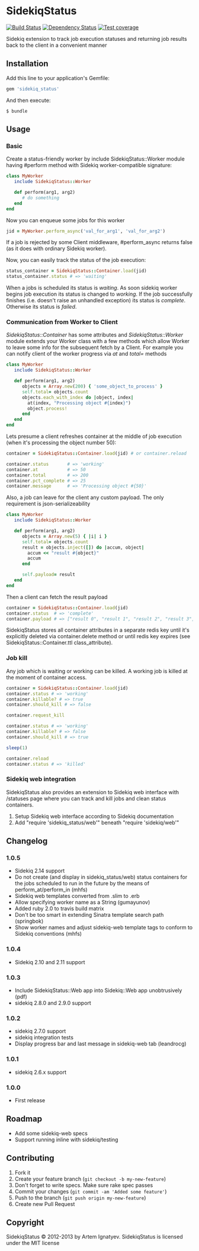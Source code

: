 # SidekiqStatus

[![Build Status](https://travis-ci.org/cryo28/sidekiq_status.png?branch=master)](https://travis-ci.org/cryo28/sidekiq_status)
[![Dependency Status](https://gemnasium.com/cryo28/sidekiq_status.png)](https://gemnasium.com/cryo28/sidekiq_status)
[![Test coverage](https://coveralls.io/repos/cryo28/sidekiq_status/badge.png?branch=master)](https://coveralls.io/r/cryo28/sidekiq_status)

Sidekiq extension to track job execution statuses and returning job results back to the client in a convenient manner

## Installation

Add this line to your application's Gemfile:

```ruby
gem 'sidekiq_status'
```

And then execute:

    $ bundle

## Usage

### Basic

Create a status-friendly worker by include SidekiqStatus::Worker module having #perform method with Sidekiq worker-compatible signature:

```ruby
class MyWorker
   include SidekiqStatus::Worker

   def perform(arg1, arg2)
      # do something
   end
end
```

Now you can enqueue some jobs for this worker

```ruby
jid = MyWorker.perform_async('val_for_arg1', 'val_for_arg2')
```

If a job is rejected by some Client middleware, #perform_async returns false (as it does with ordinary Sidekiq worker).

Now, you can easily track the status of the job execution:

```ruby
status_container = SidekiqStatus::Container.load(jid)
status_container.status # => 'waiting'
```

When a jobs is scheduled its status is *waiting*. As soon sidekiq worker begins job execution its status is changed to *working*.
If the job successfully finishes (i.e. doesn't raise an unhandled exception) its status is *complete*. Otherwise its status is *failed*.

### Communication from Worker to Client

*SidekiqStatus::Container* has some attributes and *SidekiqStatus::Worker* module extends your Worker class with a few methods which allow Worker to leave
some info for the subsequent fetch by a Client. For example you can notify client of the worker progress via *at* and *total=* methods

```ruby
class MyWorker
   include SidekiqStatus::Worker

   def perform(arg1, arg2)
      objects = Array.new(200) { 'some_object_to_process' }
      self.total= objects.count
      objects.each_with_index do |object, index|
        at(index, "Processing object #{index}")
        object.process!
      end
   end
end
```

Lets presume a client refreshes container at the middle of job execution (when it's processing the object number 50):

```ruby
container = SidekiqStatus::Container.load(jid) # or container.reload

container.status       # => 'working'
container.at           # => 50
container.total        # => 200
container.pct_complete # => 25
container.message      # => 'Processing object #{50}'
```

Also, a job can leave for the client any custom payload. The only requirement is json-serializeability

```ruby
class MyWorker
   include SidekiqStatus::Worker

   def perform(arg1, arg2)
      objects = Array.new(5) { |i| i }
      self.total= objects.count
      result = objects.inject([]) do |accum, object|
        accum << "result #{object}"
        accum
      end

      self.payload= result
   end
end
```


Then a client can fetch the result payload

```ruby
container = SidekiqStatus::Container.load(jid)
container.status  # => 'complete'
container.payload # => ["result 0", "result 1", "result 2", "result 3", "result 4"]
```

SidekiqStatus stores all container attributes in a separate redis key until it's explicitly deleted via container.delete method
or until redis key expires (see SidekiqStatus::Container.ttl class_attribute).

### Job kill

Any job which is waiting or working can be killed. A working job is killed at the moment of container access.

```ruby
container = SidekiqStatus::Container.load(jid)
container.status # => 'working'
container.killable? # => true
container.should_kill # => false

container.request_kill

container.status # => 'working'
container.killable? # => false
container.should_kill # => true

sleep(1)

container.reload
container.status # => 'killed'
```

### Sidekiq web integration

SidekiqStatus also provides an extension to Sidekiq web interface with /statuses page where you can track and kill jobs
and clean status containers.

   1. Setup Sidekiq web interface according to Sidekiq documentation
   2. Add "require 'sidekiq_status/web'" beneath "require 'sidekiq/web'"

## Changelog

### 1.0.5

   * Sidekiq 2.14 support
   * Do not create (and display in sidekiq_status/web) status containers
     for the jobs scheduled to run in the future
     by the means of perform_at/perform_in (mhfs)
   * Sidekiq web templates converted from .slim to .erb
   * Allow specifying worker name as a String (gumayunov)
   * Added ruby 2.0 to travis build matrix
   * Don't be too smart in extending Sinatra template search path (springbok)
   * Show worker names and adjust sidekiq-web template tags to conform 
     to Sidekiq conventions (mhfs)

### 1.0.4

   * Sidekiq 2.10 and 2.11 support  

### 1.0.3

   * Include SidekiqStatus::Web app into Sidekiq::Web app unobtrusively (pdf)
   * sidekiq 2.8.0 and 2.9.0 support

### 1.0.2

   * sidekiq 2.7.0 support
   * sidekiq integration tests
   * Display progress bar and last message in sidekiq-web tab (leandrocg)
 
### 1.0.1

   * sidekiq 2.6.x support

### 1.0.0

   * First release

## Roadmap

   * Add some sidekiq-web specs
   * Support running inline with sidekiq/testing

## Contributing

1. Fork it
2. Create your feature branch (`git checkout -b my-new-feature`)
3. Don't forget to write specs. Make sure rake spec passes
4. Commit your changes (`git commit -am 'Added some feature'`)
5. Push to the branch (`git push origin my-new-feature`)
6. Create new Pull Request

## Copyright

SidekiqStatus © 2012-2013 by Artem Ignatyev. SidekiqStatus is licensed under the MIT license

